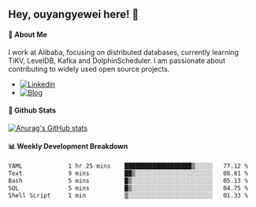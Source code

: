 ## Hey, ouyangyewei here! :wave:

#### :rocket: About Me
I work at Alibaba, focusing on distributed databases, currently learning TiKV, LevelDB, Kafka and DolphinScheduler. I am passionate about contributing to widely used open source projects.

- [![Linkedin](https://img.shields.io/badge/LinkedIn-ouyangyewei-blue)](https://www.linkedin.com/in/ouyangyewei/)
- [![Blog](https://img.shields.io/badge/Blog-yeweiouyang-orange)](https://blog.csdn.net/yeweiouyang)

#### :star2: Github Stats
[![Anurag's GitHub stats](https://github-readme-stats.vercel.app/api?username=ouyangyewei&show_icons=true&cache_seconds=3600&theme=tokyonight)](https://github.com/anuraghazra/github-readme-stats)

#### :bar_chart: Weekly Development Breakdown
<!--START_SECTION:waka-->

```txt
YAML             1 hr 25 mins    ███████████████████▒░░░░░   77.12 %
Text             9 mins          ██▒░░░░░░░░░░░░░░░░░░░░░░   08.81 %
Bash             5 mins          █▒░░░░░░░░░░░░░░░░░░░░░░░   05.13 %
SQL              5 mins          █▒░░░░░░░░░░░░░░░░░░░░░░░   04.75 %
Shell Script     1 min           ▒░░░░░░░░░░░░░░░░░░░░░░░░   01.33 %
```

<!--END_SECTION:waka-->
